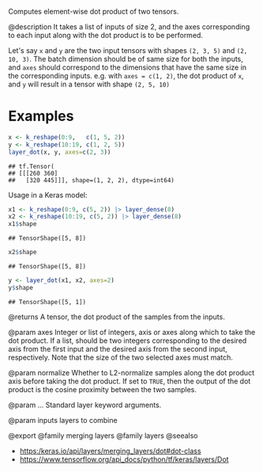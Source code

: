 Computes element-wise dot product of two tensors.

@description
It takes a list of inputs of size 2, and the axes
corresponding to each input along with the dot product
is to be performed.

Let's say `x` and `y` are the two input tensors with shapes
`(2, 3, 5)` and `(2, 10, 3)`. The batch dimension should be
of same size for both the inputs, and `axes` should correspond
to the dimensions that have the same size in the corresponding
inputs. e.g. with `axes = c(1, 2)`, the dot product of `x`, and `y`
will result in a tensor with shape `(2, 5, 10)`

# Examples

```r
x <- k_reshape(0:9,   c(1, 5, 2))
y <- k_reshape(10:19, c(1, 2, 5))
layer_dot(x, y, axes=c(2, 3))
```

```
## tf.Tensor(
## [[[260 360]
##   [320 445]]], shape=(1, 2, 2), dtype=int64)
```

Usage in a Keras model:


```r
x1 <- k_reshape(0:9, c(5, 2)) |> layer_dense(8)
x2 <- k_reshape(10:19, c(5, 2)) |> layer_dense(8)
x1$shape
```

```
## TensorShape([5, 8])
```

```r
x2$shape
```

```
## TensorShape([5, 8])
```

```r
y <- layer_dot(x1, x2, axes=2)
y$shape
```

```
## TensorShape([5, 1])
```

@returns
    A tensor, the dot product of the samples from the inputs.

@param axes
Integer or list of integers, axis or axes along which to
take the dot product. If a list, should be two integers
corresponding to the desired axis from the first input and the
desired axis from the second input, respectively. Note that the
size of the two selected axes must match.

@param normalize
Whether to L2-normalize samples along the dot product axis
before taking the dot product. If set to `TRUE`, then
the output of the dot product is the cosine proximity
between the two samples.

@param ...
Standard layer keyword arguments.

@param inputs
layers to combine

@export
@family merging layers
@family layers
@seealso
+ <https:/keras.io/api/layers/merging_layers/dot#dot-class>
+ <https://www.tensorflow.org/api_docs/python/tf/keras/layers/Dot>
